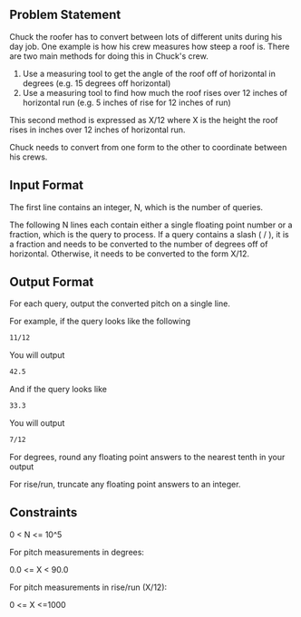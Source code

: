 ## Problem Statement

Chuck the roofer has to convert between lots of different units during his day job. One example is how his crew measures how steep a roof is. There are two main methods for doing this in Chuck's crew.

1. Use a measuring tool to get the angle of the roof off of horizontal in degrees (e.g. 15 degrees off horizontal)
2. Use a measuring tool to find how much the roof rises over 12 inches of horizontal run (e.g. 5 inches of rise for 12 inches of run)

This second method is expressed as X/12 where X is the height the roof rises in inches over 12 inches of horizontal run.

Chuck needs to convert from one form to the other to coordinate between his crews.

## Input Format

The first line contains an integer, N, which is the number of queries.

The following N lines each contain either a single floating point number or a fraction, which is the query to process. If a query contains a slash ( / ), it is a fraction and needs to be converted to the number of degrees off of horizontal. Otherwise, it needs to be converted to the form X/12.

## Output Format

For each query, output the converted pitch on a single line.

For example, if the query looks like the following

```txt
11/12
```

You will output

```txt
42.5
```

And if the query looks like

```txt
33.3
```

You will output

```txt
7/12
```

For degrees, round any floating point answers to the nearest tenth in your output

For rise/run, truncate any floating point answers to an integer.

## Constraints

0 < N <= 10^5

For pitch measurements in degrees:

0.0 <= X < 90.0

For pitch measurements in rise/run (X/12):

0 <= X <=1000
